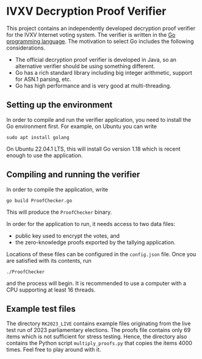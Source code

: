 # IVXV Decryption Proof Verifier

This project contains an independently developed decryption proof verifier for the IVXV Internet voting system. The verifier is written in the [Go programming language](https://go.dev/). The motivation to select Go includes the following considerations.

- The official decryption proof verifier is developed in Java, so an alternative verifier should be using something different.
- Go has a rich standard library including big integer arithmetic, support for ASN.1 parsing, etc.
- Go has high performance and is very good at multi-threading.

## Setting up the environment

In order to compile and run the verifier application, you need to install the Go environment first. For example, on Ubuntu you can write

    sudo apt install golang

On Ubuntu 22.04.1 LTS, this will install Go version 1.18 which is recent enough to use the application.

## Compiling and running the verifier

In order to compile the application, write

    go build ProofChecker.go

This will produce the `ProofChecker` binary. 

In order for the application to run, it needs access to two data files:

- public key used to encrypt the votes, and
- the zero-knowledge proofs exported by the tallying application.

Locations of these files can be configured in the `config.json` file. Once you are satisfied with its contents, run

    ./ProofChecker

and the process will begin. It is recommended to use a computer with a CPU supporting at least 16 threads.

## Example test files

The directory `RK2023_LIVE` contains example files originating from the live test run of 2023 parliamentary elections. The proofs file contains only 69 items which is not sufficient for stress testing. Hence, the directory also contains the Python script `multiply_proofs.py` that copies the items 4000 times. Feel free to play around with it.
